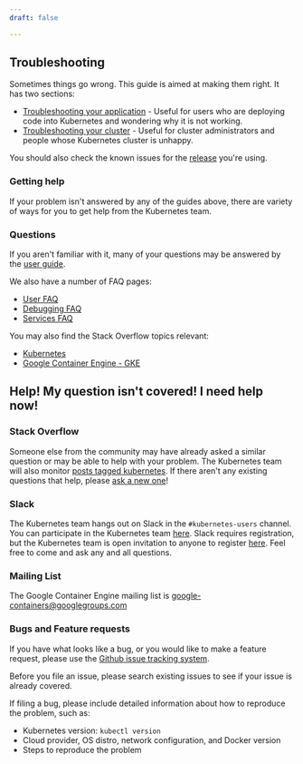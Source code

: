 ```yaml
---
draft: false

---
```

## Troubleshooting

Sometimes things go wrong.  This guide is aimed at making them right.  It has two sections:

   * [Troubleshooting your application](/docs/user-guide/application-troubleshooting) - Useful for users who are deploying code into Kubernetes and wondering why it is not working.
   * [Troubleshooting your cluster](/docs/admin/cluster-troubleshooting) - Useful for cluster administrators and people whose Kubernetes cluster is unhappy.

You should also check the known issues for the [release](https://github.com/kubernetes/kubernetes/blob/master/CHANGELOG.md) you're using.

### Getting help

If your problem isn't answered by any of the guides above, there are variety of ways for you to get help from the Kubernetes team.

### Questions

If you aren't familiar with it, many of your questions may be answered by the [user guide](/docs/user-guide/).

We also have a number of FAQ pages:

   * [User FAQ](https://github.com/kubernetes/kubernetes/wiki/User-FAQ)
   * [Debugging FAQ](https://github.com/kubernetes/kubernetes/wiki/Debugging-FAQ)
   * [Services FAQ](https://github.com/kubernetes/kubernetes/wiki/Services-FAQ)

You may also find the Stack Overflow topics relevant:

   * [Kubernetes](http://stackoverflow.com/questions/tagged/kubernetes)
   * [Google Container Engine - GKE](http://stackoverflow.com/questions/tagged/google-container-engine)

## Help! My question isn't covered!  I need help now!

### Stack Overflow

Someone else from the community may have already asked a similar question or may be able to help with your problem. The Kubernetes team will also monitor [posts tagged kubernetes](http://stackoverflow.com/questions/tagged/kubernetes). If there aren't any existing questions that help, please [ask a new one](http://stackoverflow.com/questions/ask?tags=kubernetes)!

### Slack

The Kubernetes team hangs out on Slack in the `#kubernetes-users` channel.  You can participate in the Kubernetes team [here](https://kubernetes.slack.com).  Slack requires registration, but the Kubernetes team is open invitation to anyone to register [here](http://slack.kubernetes.io).  Feel free to come and ask any and all questions.

### Mailing List

The Google Container Engine mailing list is [google-containers@googlegroups.com](https://groups.google.com/forum/#!forum/google-containers)

### Bugs and Feature requests

If you have what looks like a bug, or you would like to make a feature request, please use the [Github issue tracking system](https://github.com/kubernetes/kubernetes/issues).

Before you file an issue, please search existing issues to see if your issue is already covered.

If filing a bug, please include detailed information about how to reproduce the problem, such as:

* Kubernetes version: `kubectl version`
* Cloud provider, OS distro, network configuration, and Docker version
* Steps to reproduce the problem


